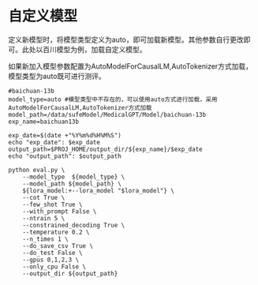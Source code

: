 # 自定义模型

定义新模型时，将模型类型定义为auto，即可加载新模型。其他参数自行更改即可。此处以百川模型为例，加载自定义模型。

如果新加入模型参数配置为AutoModelForCausalLM,AutoTokenizer方式加载，模型类型为auto既可进行测评。

```
#baichuan-13b
model_type=auto #模型类型中不存在的，可以使用auto方式进行加载，采用AutoModelForCausalLM,AutoTokenizer方式加载
model_path=/data/sufeModel/MedicalGPT/Model/baichuan-13b
exp_name=baichuan13b

exp_date=$(date +"%Y%m%d%H%M%S")
echo "exp_date": $exp_date
output_path=$PROJ_HOME/output_dir/${exp_name}/$exp_date
echo "output_path": $output_path

python eval.py \
    --model_type  ${model_type} \
    --model_path ${model_path} \
    ${lora_model:+--lora_model "$lora_model"} \
    --cot True \
    --few_shot True \
    --with_prompt False \
    --ntrain 5 \
    --constrained_decoding True \
    --temperature 0.2 \
    --n_times 1 \
    --do_save_csv True \
    --do_test False \
    --gpus 0,1,2,3 \
    --only_cpu False \
    --output_dir ${output_path}
```
